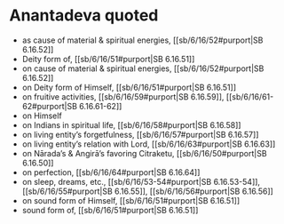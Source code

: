 # Anantadeva quoted

* as cause of material & spiritual energies, [[sb/6/16/52#purport|SB 6.16.52]]
* Deity form of, [[sb/6/16/51#purport|SB 6.16.51]]
* on cause of material & spiritual energies, [[sb/6/16/52#purport|SB 6.16.52]]
* on Deity form of Himself, [[sb/6/16/51#purport|SB 6.16.51]]
* on fruitive activities, [[sb/6/16/59#purport|SB 6.16.59]], [[sb/6/16/61-62#purport|SB 6.16.61-62]]
* on Himself
* on Indians in spiritual life, [[sb/6/16/58#purport|SB 6.16.58]]
* on living entity’s forgetfulness, [[sb/6/16/57#purport|SB 6.16.57]]
* on living entity’s relation with Lord, [[sb/6/16/63#purport|SB 6.16.63]]
* on Nārada’s & Angirā’s favoring Citraketu, [[sb/6/16/50#purport|SB 6.16.50]]
* on perfection, [[sb/6/16/64#purport|SB 6.16.64]]
* on sleep, dreams, etc., [[sb/6/16/53-54#purport|SB 6.16.53-54]], [[sb/6/16/55#purport|SB 6.16.55]], [[sb/6/16/56#purport|SB 6.16.56]]
* on sound form of Himself, [[sb/6/16/51#purport|SB 6.16.51]]
* sound form of, [[sb/6/16/51#purport|SB 6.16.51]]
